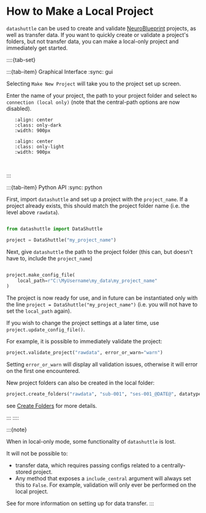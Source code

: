 # How to Make a Local Project

``datashuttle`` can be used to create and validate
[NeuroBlueprint](https://neuroblueprint.neuroinformatics.dev/latest/index.html) projects,
as well as transfer data. If you want to quickly create or validate a project's folders,
but not transfer data, you can make a local-only project and immediately get started.

::::{tab-set}

:::{tab-item} Graphical Interface
:sync: gui

Selecting `Make New Project` will take you to the project set up screen.

Enter the name of your project, the path to your project folder and
select `No connection (local only)` (note that the central-path options
are now disabled).

```{image} /_static/screenshots/how-to-make-local-project-configs-dark.png
   :align: center
   :class: only-dark
   :width: 900px
```
```{image} /_static/screenshots/how-to-make-local-project-configs-light.png
   :align: center
   :class: only-light
   :width: 900px
```
<br>

:::

:::{tab-item} Python API
:sync: python

First, import ``datashuttle`` and set up a project with the ``project_name``.
If a project already exists, this should match the project folder name (i.e. the level above ``rawdata``).


```python

from datashuttle import DataShuttle

project = DataShuttle("my_project_name")

```

Next, give ``datashuttle`` the path to the project folder (this can,
but doesn't have to, include the ``project_name``)

```python

project.make_config_file(
    local_path=r"C:\MyUsername\my_data\my_project_name"
)

```

The project is now ready for use, and in future can be instantiated only
with the line ``project = DataShuttle("my_project_name")`` (i.e. you will not
have to set the `local_path` again).

If you wish to change the project settings at a later time, use ``project.update_config_file()``.

For example, it is possible to immediately validate the project:

```python
project.validate_project("rawdata", error_or_warn="warn")
```

Setting ``error_or_warn`` will display all validation issues, otherwise
it will error on the first one encountered.

New project folders can also be created in the local folder:

```python
project.create_folders("rawdata", "sub-001", "ses-001_@DATE@", datatype=["ephys", "behav"])
```

see  [Create Folders](how-to-create-folders)  for more details.

:::
::::

:::{note}

When in local-only mode, some functionality of ``datashuttle`` is lost.

It will not be possible to:
- transfer data, which requires passing configs related to a centrally-stored project.
- Any method that exposes a ``include_central`` argument will always set this to ``False``.
For example, validation will only ever be performed on the local project.

See [](make-a-full-project_target) for more information on setting up for data transfer.
:::
